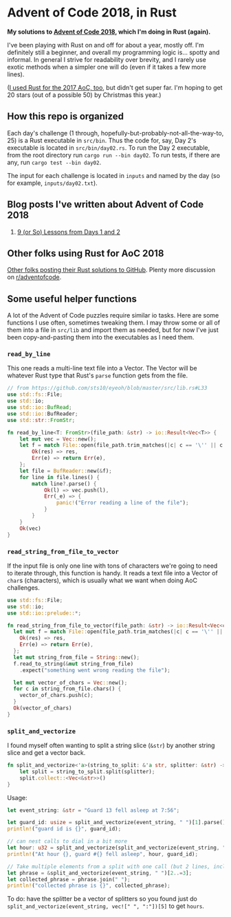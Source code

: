 # Advent of Code 2018, in Rust

**My solutions to [Advent of Code 2018](https://adventofcode.com/2018), which I'm doing in Rust (again).**

I've been playing with Rust on and off for about a year, mostly off. I'm definitely still a beginner, and overall my programming logic is... spotty and informal. In general I strive for readability over brevity, and I rarely use exotic methods when a simpler one will do (even if it takes a few more lines).

([I used Rust for the 2017 AoC, too](https://github.com/sts10/advent-of-code-2017), but didn't get super far. I'm hoping to get 20 stars (out of a possible 50) by Christmas this year.)

## How this repo is organized

Each day's challenge (1 through, hopefully-but-probably-not-all-the-way-to, 25) is a Rust executable in `src/bin`. Thus the code for, say, Day 2's executable is located in `src/bin/day02.rs`. To run the Day 2 executable, from the root directory run `cargo run --bin day02`. To run tests, if there are any, run `cargo test --bin day02`.

The input for each challenge is located in `inputs` and named by the day (so for example, `inputs/day02.txt`).

## Blog posts I've written about Advent of Code 2018

1. [9 (or So) Lessons from Days 1 and 2](https://sts10.github.io/2018/12/02/lessons-from-first-two-days-of-advent-of-code-2018.html)

## Other folks using Rust for AoC 2018

[Other folks posting their Rust solutions to GitHub](https://github.com/BenoitZugmeyer/RustyAdventOfCode#other-rust-implementations). Plenty more discussion on [r/adventofcode](https://www.reddit.com/r/adventofcode).

## Some useful helper functions

A lot of the Advent of Code puzzles require similar io tasks. Here are some functions I use often, sometimes tweaking them. I may throw some or all of them into a file in `src/lib` and import them as needed, but for now I've just been copy-and-pasting them into the executables as I need them.

### `read_by_line`

This one reads a multi-line text file into a Vector. The Vector will be whatever Rust type that Rust's `parse` function gets from the file.

```rust
// from https://github.com/sts10/eyeoh/blob/master/src/lib.rs#L33
use std::fs::File;
use std::io;
use std::io::BufRead;
use std::io::BufReader;
use std::str::FromStr;

fn read_by_line<T: FromStr>(file_path: &str) -> io::Result<Vec<T>> {
    let mut vec = Vec::new();
    let f = match File::open(file_path.trim_matches(|c| c == '\'' || c == ' ')) {
        Ok(res) => res,
        Err(e) => return Err(e),
    };
    let file = BufReader::new(&f);
    for line in file.lines() {
        match line?.parse() {
            Ok(l) => vec.push(l),
            Err(_e) => {
                panic!("Error reading a line of the file");
            }
        }
    }
    Ok(vec)
}
```

### `read_string_from_file_to_vector`

If the input file is only one line with tons of characters we're going to need to iterate through, this function is handy. It reads a text file into a Vector of `char`s (characters), which is usually what we want when doing AoC challenges.

```rust
use std::fs::File;
use std::io;
use std::io::prelude::*;

fn read_string_from_file_to_vector(file_path: &str) -> io::Result<Vec<char>> {
  let mut f = match File::open(file_path.trim_matches(|c| c == '\'' || c == ' ')) {
    Ok(res) => res,
    Err(e) => return Err(e),
  };
  let mut string_from_file = String::new();
  f.read_to_string(&mut string_from_file)
    .expect("something went wrong reading the file");

  let mut vector_of_chars = Vec::new();
  for c in string_from_file.chars() {
    vector_of_chars.push(c);
  }
  Ok(vector_of_chars)
}
```

### `split_and_vectorize`

I found myself often wanting to split a string slice (`&str`) by another string slice and get a vector back. 

```rust
fn split_and_vectorize<'a>(string_to_split: &'a str, splitter: &str) -> Vec<&'a str> {
    let split = string_to_split.split(splitter);
    split.collect::<Vec<&str>>()
}
```

Usage:

```rust
let event_string: &str = "Guard 13 fell asleep at 7:56";

let guard_id: usize = split_and_vectorize(event_string, " ")[1].parse().unwrap();
println!("guard id is {}", guard_id);

// can nest calls to dial in a bit more
let hour: u32 = split_and_vectorize(split_and_vectorize(event_string, " ")[5], ":")[0].parse().unwrap();
println!("At hour {}, guard #{} fell asleep", hour, guard_id);

// Take multiple elements from a split with one call (but 2 lines, including the join)
let phrase = &split_and_vectorize(event_string, " ")[2..=3];
let collected_phrase = phrase.join(" ");
println!("collected phrase is {}", collected_phrase);
```

To do: have the splitter be a vector of splitters so you found just do `split_and_vectorize(event_string, vec![" ", ":"])[5]` to get `hours`.
